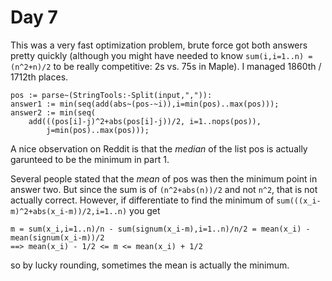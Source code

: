 # Day 7

This was a very fast optimization problem, brute force got both answers pretty quickly (although you might have needed to know 
`sum(i,i=1..n) = (n^2+n)/2` to be really competitive: 2s vs. 75s in Maple). I managed 1860th / 1712th places.

    pos := parse~(StringTools:-Split(input,",")):
    answer1 := min(seq(add(abs~(pos-~i)),i=min(pos)..max(pos)));
    answer2 := min(seq( 
        add(((pos[i]-j)^2+abs(pos[i]-j))/2, i=1..nops(pos)),
            j=min(pos)..max(pos)));
            
A nice observation on Reddit is that the *median* of the list pos is actually garunteed to be the minimum in part 1.

Several people stated that the *mean* of pos was then the minimum point in answer two.
But since the sum is of `(n^2+abs(n))/2` and not `n^2`, that is not actually correct.  However, if differentiate to find
the minimum of `sum(((x_i-m)^2+abs(x_i-m))/2,i=1..n)` you get

    m = sum(x_i,i=1..n)/n - sum(signum(x_i-m),i=1..n)/n/2 = mean(x_i) - mean(signum(x_i-m))/2  
    ==> mean(x_i) - 1/2 <= m <= mean(x_i) + 1/2
    
so by lucky rounding, sometimes the mean is actually the minimum.
